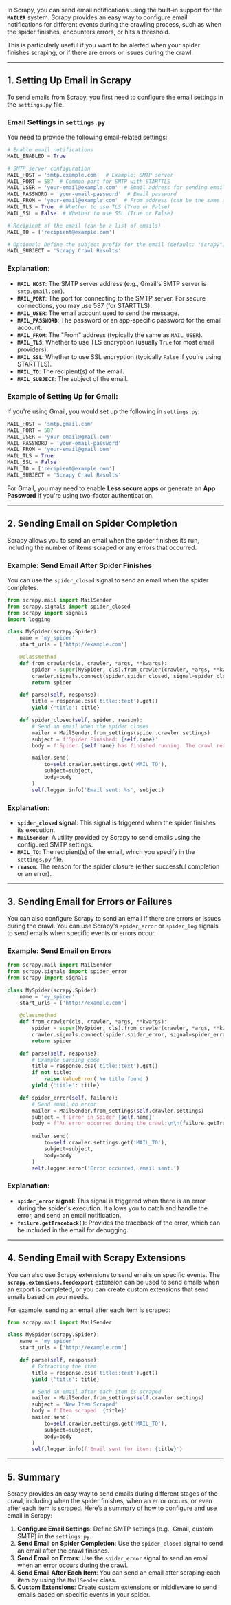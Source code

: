 In Scrapy, you can send email notifications using the built-in support for the **`MAILER`** system. Scrapy provides an easy way to configure email notifications for different events during the crawling process, such as when the spider finishes, encounters errors, or hits a threshold.

This is particularly useful if you want to be alerted when your spider finishes scraping, or if there are errors or issues during the crawl.

---

## 1. **Setting Up Email in Scrapy**

To send emails from Scrapy, you first need to configure the email settings in the `settings.py` file.

### Email Settings in `settings.py`

You need to provide the following email-related settings:

```python
# Enable email notifications
MAIL_ENABLED = True

# SMTP server configuration
MAIL_HOST = 'smtp.example.com'  # Example: SMTP server
MAIL_PORT = 587  # Common port for SMTP with STARTTLS
MAIL_USER = 'your-email@example.com'  # Email address for sending emails
MAIL_PASSWORD = 'your-email-password'  # Email password
MAIL_FROM = 'your-email@example.com'  # From address (can be the same as MAIL_USER)
MAIL_TLS = True  # Whether to use TLS (True or False)
MAIL_SSL = False  # Whether to use SSL (True or False)

# Recipient of the email (can be a list of emails)
MAIL_TO = ['recipient@example.com']

# Optional: Define the subject prefix for the email (default: "Scrapy")
MAIL_SUBJECT = 'Scrapy Crawl Results'
```

### Explanation:
- **`MAIL_HOST`**: The SMTP server address (e.g., Gmail's SMTP server is `smtp.gmail.com`).
- **`MAIL_PORT`**: The port for connecting to the SMTP server. For secure connections, you may use 587 (for STARTTLS).
- **`MAIL_USER`**: The email account used to send the message.
- **`MAIL_PASSWORD`**: The password or an app-specific password for the email account.
- **`MAIL_FROM`**: The "From" address (typically the same as `MAIL_USER`).
- **`MAIL_TLS`**: Whether to use TLS encryption (usually `True` for most email providers).
- **`MAIL_SSL`**: Whether to use SSL encryption (typically `False` if you're using STARTTLS).
- **`MAIL_TO`**: The recipient(s) of the email.
- **`MAIL_SUBJECT`**: The subject of the email.

### Example of Setting Up for Gmail:

If you're using Gmail, you would set up the following in `settings.py`:

```python
MAIL_HOST = 'smtp.gmail.com'
MAIL_PORT = 587
MAIL_USER = 'your-email@gmail.com'
MAIL_PASSWORD = 'your-email-password'
MAIL_FROM = 'your-email@gmail.com'
MAIL_TLS = True
MAIL_SSL = False
MAIL_TO = ['recipient@example.com']
MAIL_SUBJECT = 'Scrapy Crawl Results'
```

For Gmail, you may need to enable **Less secure apps** or generate an **App Password** if you're using two-factor authentication.

---

## 2. **Sending Email on Spider Completion**

Scrapy allows you to send an email when the spider finishes its run, including the number of items scraped or any errors that occurred.

### Example: Send Email After Spider Finishes

You can use the `spider_closed` signal to send an email when the spider completes.

```python
from scrapy.mail import MailSender
from scrapy.signals import spider_closed
from scrapy import signals
import logging

class MySpider(scrapy.Spider):
    name = 'my_spider'
    start_urls = ['http://example.com']

    @classmethod
    def from_crawler(cls, crawler, *args, **kwargs):
        spider = super(MySpider, cls).from_crawler(crawler, *args, **kwargs)
        crawler.signals.connect(spider.spider_closed, signal=spider_closed)
        return spider

    def parse(self, response):
        title = response.css('title::text').get()
        yield {'title': title}

    def spider_closed(self, spider, reason):
        # Send an email when the spider closes
        mailer = MailSender.from_settings(spider.crawler.settings)
        subject = f'Spider Finished: {self.name}'
        body = f'Spider {self.name} has finished running. The crawl reason: {reason}.'

        mailer.send(
            to=self.crawler.settings.get('MAIL_TO'),
            subject=subject,
            body=body
        )
        self.logger.info('Email sent: %s', subject)
```

### Explanation:
- **`spider_closed` signal**: This signal is triggered when the spider finishes its execution.
- **`MailSender`**: A utility provided by Scrapy to send emails using the configured SMTP settings.
- **`MAIL_TO`**: The recipient(s) of the email, which you specify in the `settings.py` file.
- **`reason`**: The reason for the spider closure (either successful completion or an error).

---

## 3. **Sending Email for Errors or Failures**

You can also configure Scrapy to send an email if there are errors or issues during the crawl. You can use Scrapy's `spider_error` or `spider_log` signals to send emails when specific events or errors occur.

### Example: Send Email on Errors

```python
from scrapy.mail import MailSender
from scrapy.signals import spider_error
from scrapy import signals

class MySpider(scrapy.Spider):
    name = 'my_spider'
    start_urls = ['http://example.com']

    @classmethod
    def from_crawler(cls, crawler, *args, **kwargs):
        spider = super(MySpider, cls).from_crawler(crawler, *args, **kwargs)
        crawler.signals.connect(spider.spider_error, signal=spider_error)
        return spider

    def parse(self, response):
        # Example parsing code
        title = response.css('title::text').get()
        if not title:
            raise ValueError('No title found')
        yield {'title': title}

    def spider_error(self, failure):
        # Send email on error
        mailer = MailSender.from_settings(self.crawler.settings)
        subject = f'Error in Spider {self.name}'
        body = f"An error occurred during the crawl:\n\n{failure.getTraceback()}"
        
        mailer.send(
            to=self.crawler.settings.get('MAIL_TO'),
            subject=subject,
            body=body
        )
        self.logger.error('Error occurred, email sent.')
```

### Explanation:
- **`spider_error` signal**: This signal is triggered when there is an error during the spider's execution. It allows you to catch and handle the error, and send an email notification.
- **`failure.getTraceback()`**: Provides the traceback of the error, which can be included in the email for debugging.

---

## 4. **Sending Email with Scrapy Extensions**

You can also use Scrapy extensions to send emails on specific events. The **`scrapy.extensions.feedexport`** extension can be used to send emails when an export is completed, or you can create custom extensions that send emails based on your needs.

For example, sending an email after each item is scraped:

```python
from scrapy.mail import MailSender

class MySpider(scrapy.Spider):
    name = 'my_spider'
    start_urls = ['http://example.com']

    def parse(self, response):
        # Extracting the item
        title = response.css('title::text').get()
        yield {'title': title}

        # Send an email after each item is scraped
        mailer = MailSender.from_settings(self.crawler.settings)
        subject = 'New Item Scraped'
        body = f'Item scraped: {title}'
        mailer.send(
            to=self.crawler.settings.get('MAIL_TO'),
            subject=subject,
            body=body
        )
        self.logger.info(f'Email sent for item: {title}')
```

---

## 5. **Summary**

Scrapy provides an easy way to send emails during different stages of the crawl, including when the spider finishes, when an error occurs, or even after each item is scraped. Here’s a summary of how to configure and use email in Scrapy:

1. **Configure Email Settings**: Define SMTP settings (e.g., Gmail, custom SMTP) in the `settings.py`.
2. **Send Email on Spider Completion**: Use the `spider_closed` signal to send an email after the crawl finishes.
3. **Send Email on Errors**: Use the `spider_error` signal to send an email when an error occurs during the crawl.
4. **Send Email After Each Item**: You can send an email after scraping each item by using the `MailSender` class.
5. **Custom Extensions**: Create custom extensions or middleware to send emails based on specific events in your spider.

